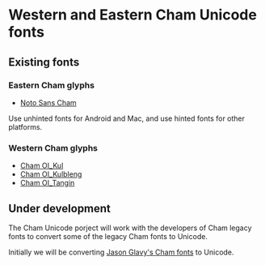 # Western and Eastern Cham Unicode fonts

## Existing fonts

### Eastern Cham glyphs

* [Noto Sans Cham](https://code.google.com/p/noto/source/browse/trunk/fonts/individual/)

Use unhinted fonts for Android and Mac, and use hinted fonts for other platforms.

### Western Cham glyphs

* [Cham OI_Kul](http://sourceforge.net/projects/champroject/files/Cham%20Fonts/CHam%20Fonts%20for%20PC/Cham%20OI_Kul.ttf/download)
* [Cham OI_Kulbleng](http://sourceforge.net/projects/champroject/files/Cham%20Fonts/CHam%20Fonts%20for%20PC/Cham%20OI_Kulbleng.ttf/download)
* [Cham OI_Tangin](http://sourceforge.net/projects/champroject/files/Cham%20Fonts/CHam%20Fonts%20for%20PC/Cham%20OI_Tangin.ttf/download)

## Under development

The Cham Unicode porject will work with the developers of Cham legacy fonts to convert some of the legacy Cham fonts to Unicode.

Initially we will be converting [Jason Glavy's Cham fonts](http://www.reocities.com/jglavy/asian.html) to Unicode.
